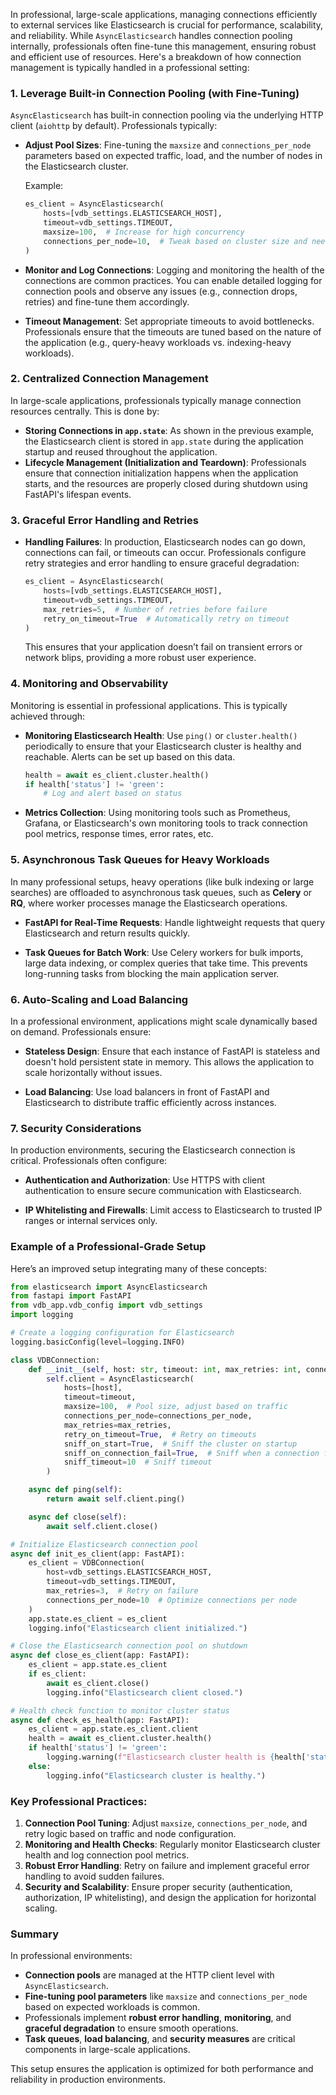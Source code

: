 In professional, large-scale applications, managing connections efficiently to external services like Elasticsearch is crucial for performance, scalability, and reliability. While `AsyncElasticsearch` handles connection pooling internally, professionals often fine-tune this management, ensuring robust and efficient use of resources. Here's a breakdown of how connection management is typically handled in a professional setting:

### 1. **Leverage Built-in Connection Pooling (with Fine-Tuning)**

`AsyncElasticsearch` has built-in connection pooling via the underlying HTTP client (`aiohttp` by default). Professionals typically:

- **Adjust Pool Sizes**: Fine-tuning the `maxsize` and `connections_per_node` parameters based on expected traffic, load, and the number of nodes in the Elasticsearch cluster.
  
  Example:
  ```python
  es_client = AsyncElasticsearch(
      hosts=[vdb_settings.ELASTICSEARCH_HOST],
      timeout=vdb_settings.TIMEOUT,
      maxsize=100,  # Increase for high concurrency
      connections_per_node=10,  # Tweak based on cluster size and needs
  )
  ```

- **Monitor and Log Connections**: Logging and monitoring the health of the connections are common practices. You can enable detailed logging for connection pools and observe any issues (e.g., connection drops, retries) and fine-tune them accordingly.

- **Timeout Management**: Set appropriate timeouts to avoid bottlenecks. Professionals ensure that the timeouts are tuned based on the nature of the application (e.g., query-heavy workloads vs. indexing-heavy workloads).

### 2. **Centralized Connection Management**

In large-scale applications, professionals typically manage connection resources centrally. This is done by:
   
- **Storing Connections in `app.state`**: As shown in the previous example, the Elasticsearch client is stored in `app.state` during the application startup and reused throughout the application.
- **Lifecycle Management (Initialization and Teardown)**: Professionals ensure that connection initialization happens when the application starts, and the resources are properly closed during shutdown using FastAPI's lifespan events.

### 3. **Graceful Error Handling and Retries**

- **Handling Failures**: In production, Elasticsearch nodes can go down, connections can fail, or timeouts can occur. Professionals configure retry strategies and error handling to ensure graceful degradation:
  ```python
  es_client = AsyncElasticsearch(
      hosts=[vdb_settings.ELASTICSEARCH_HOST],
      timeout=vdb_settings.TIMEOUT,
      max_retries=5,  # Number of retries before failure
      retry_on_timeout=True  # Automatically retry on timeout
  )
  ```

  This ensures that your application doesn’t fail on transient errors or network blips, providing a more robust user experience.

### 4. **Monitoring and Observability**

Monitoring is essential in professional applications. This is typically achieved through:

- **Monitoring Elasticsearch Health**: Use `ping()` or `cluster.health()` periodically to ensure that your Elasticsearch cluster is healthy and reachable. Alerts can be set up based on this data.
  
  ```python
  health = await es_client.cluster.health()
  if health['status'] != 'green':
      # Log and alert based on status
  ```

- **Metrics Collection**: Using monitoring tools such as Prometheus, Grafana, or Elasticsearch's own monitoring tools to track connection pool metrics, response times, error rates, etc.

### 5. **Asynchronous Task Queues for Heavy Workloads**

In many professional setups, heavy operations (like bulk indexing or large searches) are offloaded to asynchronous task queues, such as **Celery** or **RQ**, where worker processes manage the Elasticsearch operations.

- **FastAPI for Real-Time Requests**: Handle lightweight requests that query Elasticsearch and return results quickly.
  
- **Task Queues for Batch Work**: Use Celery workers for bulk imports, large data indexing, or complex queries that take time. This prevents long-running tasks from blocking the main application server.

### 6. **Auto-Scaling and Load Balancing**

In a professional environment, applications might scale dynamically based on demand. Professionals ensure:

- **Stateless Design**: Ensure that each instance of FastAPI is stateless and doesn't hold persistent state in memory. This allows the application to scale horizontally without issues.
  
- **Load Balancing**: Use load balancers in front of FastAPI and Elasticsearch to distribute traffic efficiently across instances.

### 7. **Security Considerations**

In production environments, securing the Elasticsearch connection is critical. Professionals often configure:

- **Authentication and Authorization**: Use HTTPS with client authentication to ensure secure communication with Elasticsearch.
  
- **IP Whitelisting and Firewalls**: Limit access to Elasticsearch to trusted IP ranges or internal services only.

### Example of a Professional-Grade Setup

Here’s an improved setup integrating many of these concepts:

```python
from elasticsearch import AsyncElasticsearch
from fastapi import FastAPI
from vdb_app.vdb_config import vdb_settings
import logging

# Create a logging configuration for Elasticsearch
logging.basicConfig(level=logging.INFO)

class VDBConnection:
    def __init__(self, host: str, timeout: int, max_retries: int, connections_per_node: int):
        self.client = AsyncElasticsearch(
            hosts=[host],
            timeout=timeout,
            maxsize=100,  # Pool size, adjust based on traffic
            connections_per_node=connections_per_node,
            max_retries=max_retries,
            retry_on_timeout=True,  # Retry on timeouts
            sniff_on_start=True,  # Sniff the cluster on startup
            sniff_on_connection_fail=True,  # Sniff when a connection fails
            sniff_timeout=10  # Sniff timeout
        )

    async def ping(self):
        return await self.client.ping()

    async def close(self):
        await self.client.close()

# Initialize Elasticsearch connection pool
async def init_es_client(app: FastAPI):
    es_client = VDBConnection(
        host=vdb_settings.ELASTICSEARCH_HOST,
        timeout=vdb_settings.TIMEOUT,
        max_retries=3,  # Retry on failure
        connections_per_node=10  # Optimize connections per node
    )
    app.state.es_client = es_client
    logging.info("Elasticsearch client initialized.")

# Close the Elasticsearch connection pool on shutdown
async def close_es_client(app: FastAPI):
    es_client = app.state.es_client
    if es_client:
        await es_client.close()
        logging.info("Elasticsearch client closed.")

# Health check function to monitor cluster status
async def check_es_health(app: FastAPI):
    es_client = app.state.es_client.client
    health = await es_client.cluster.health()
    if health['status'] != 'green':
        logging.warning(f"Elasticsearch cluster health is {health['status']}.")
    else:
        logging.info("Elasticsearch cluster is healthy.")
```

### Key Professional Practices:

1. **Connection Pool Tuning**: Adjust `maxsize`, `connections_per_node`, and retry logic based on traffic and node configuration.
2. **Monitoring and Health Checks**: Regularly monitor Elasticsearch cluster health and log connection pool metrics.
3. **Robust Error Handling**: Retry on failure and implement graceful error handling to avoid sudden failures.
4. **Security and Scalability**: Ensure proper security (authentication, authorization, IP whitelisting), and design the application for horizontal scaling.

### Summary

In professional environments:
- **Connection pools** are managed at the HTTP client level with `AsyncElasticsearch`.
- **Fine-tuning pool parameters** like `maxsize` and `connections_per_node` based on expected workloads is common.
- Professionals implement **robust error handling**, **monitoring**, and **graceful degradation** to ensure smooth operations.
- **Task queues**, **load balancing**, and **security measures** are critical components in large-scale applications.

This setup ensures the application is optimized for both performance and reliability in production environments.